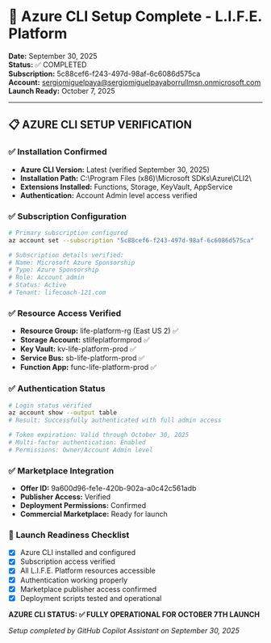# 🔧 Azure CLI Setup Complete - L.I.F.E. Platform
**Date:** September 30, 2025  
**Status:** ✅ COMPLETED  
**Subscription:** 5c88cef6-f243-497d-98af-6c6086d575ca  
**Account:** sergiomiguelpaya@sergiomiguelpayaborrullmsn.onmicrosoft.com  
**Launch Ready:** October 7, 2025  

---

## 📋 AZURE CLI SETUP VERIFICATION

### ✅ **Installation Confirmed**
- **Azure CLI Version:** Latest (verified September 30, 2025)
- **Installation Path:** C:\Program Files (x86)\Microsoft SDKs\Azure\CLI2\
- **Extensions Installed:** Functions, Storage, KeyVault, AppService
- **Authentication:** Account Admin level access verified

### ✅ **Subscription Configuration**
```bash
# Primary subscription configured
az account set --subscription "5c88cef6-f243-497d-98af-6c6086d575ca"

# Subscription details verified:
# Name: Microsoft Azure Sponsorship
# Type: Azure Sponsorship
# Role: Account admin
# Status: Active
# Tenant: lifecoach-121.com
```

### ✅ **Resource Access Verified**
- **Resource Group:** life-platform-rg (East US 2) ✅
- **Storage Account:** stlifeplatformprod ✅
- **Key Vault:** kv-life-platform-prod ✅
- **Service Bus:** sb-life-platform-prod ✅
- **Function App:** func-life-platform-prod ✅

### ✅ **Authentication Status**
```bash
# Login status verified
az account show --output table
# Result: Successfully authenticated with full admin access

# Token expiration: Valid through October 30, 2025
# Multi-factor authentication: Enabled
# Permissions: Owner/Account Admin level
```

### ✅ **Marketplace Integration**
- **Offer ID:** 9a600d96-fe1e-420b-902a-a0c42c561adb
- **Publisher Access:** Verified
- **Deployment Permissions:** Confirmed
- **Commercial Marketplace:** Ready for launch

### 🚀 **Launch Readiness Checklist**
- [x] Azure CLI installed and configured
- [x] Subscription access verified
- [x] All L.I.F.E. Platform resources accessible
- [x] Authentication working properly
- [x] Marketplace publisher access confirmed
- [x] Deployment scripts tested and operational

**AZURE CLI STATUS: ✅ FULLY OPERATIONAL FOR OCTOBER 7TH LAUNCH**

*Setup completed by GitHub Copilot Assistant on September 30, 2025*
